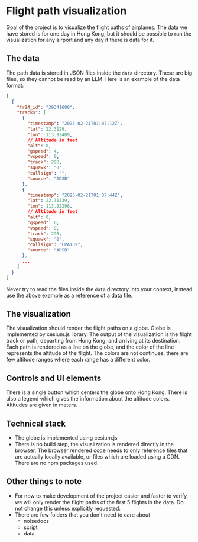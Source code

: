 # Flight path visualization

Goal of the project is to visualize the flight paths of airplanes. The data we have stored is for one day in Hong Kong, but it should be possible to run the visualization for any airport and any day if there is data for it.

## The data

The path data is stored in JSON files inside the `data` directory. These are big files, so they cannot be read by an LLM. Here is an example of the data format:

```JSON
[
  {
    "fr24_id": "39341600",
    "tracks": [
      {
        "timestamp": "2025-02-21T01:07:12Z",
        "lat": 22.3129,
        "lon": 113.92409,
        // Altitude in feet
        "alt": 0,
        "gspeed": 4,
        "vspeed": 0,
        "track": 298,
        "squawk": "0",
        "callsign": "",
        "source": "ADSB"
      },
      {
        "timestamp": "2025-02-21T01:07:44Z",
        "lat": 22.31339,
        "lon": 113.92298,
        // Altitude in feet
        "alt": 0,
        "gspeed": 0,
        "vspeed": 0,
        "track": 295,
        "squawk": "0",
        "callsign": "CPA139",
        "source": "ADSB"
      },
      ...
    ]
  }
]
```

Never try to read the files inside the `data` directory into your context, instead use the above example as a reference of a data file.

## The visualization

The visualization should render the flight paths on a globe. Globe is implemented by cesium.js library. The output of the visualization is the flight track or path, departing from Hong Kong, and arriving at its destination. Each path is rendered as a line on the globe, and the color of the line represents the altitude of the flight. The colors are not continues, there are few altitude ranges where each range has a different color.

## Controls and UI elements

There is a single button which centers the globe onto Hong Kong. There is also a legend which gives the information about the altitude colors. Altitudes are given in meters.

## Technical stack

- The globe is implemented using cesium.js
- There is no build step, the visualization is rendered directly in the browser. The browser rendered code needs to only reference files that are actually locally available, or files which are loaded using a CDN. There are no npm packages used.

## Other things to note

- For now to make development of the project easier and faster to verify, we will only render the flight paths of the first 5 flights in the data. Do not change this unless explicitly requested.
- There are few folders that you don't need to care about
  - noisedocs
  - script
  - data
